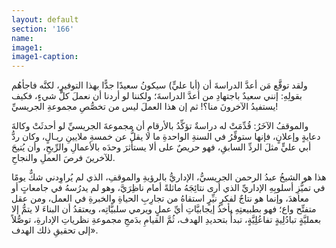 ```yaml
---
layout: default
section: '166'
name:
image1: 
image1-caption: 
---
```

ولقد توقَّع مَن أعدَّ الدراسةَ أن (أبا عليٍّ) سيكونُ سعيدًا جدًّا بهذا التوفيرِ، لكنَّه فاجأهُم بقولِهِ: إنني سعيدٌ باجتهادِ من أعدَّ الدراسةَ؛ ولكننا لو أردنا أن نعملَ كلَّ شيءٍ، فكيف يستفيدُ الآخرونَ منا؟! ثم إن هذا العملَ ليس من تخصُّصِ مجموعةِ الجريسيِّ!

والموقفُ الآخَرُ: قُدِّمَتْ له دراسةٌ تؤكِّدُ بالأرقامِ أن مجموعةَ الجريسيِّ لو أحدثَتْ وكالةَ دعايةٍ وإعلانٍ، فإنها ستوفِّرُ في السنةِ الواحدةِ ما لا يقلُّ عن خمسةِ ملايينِ ريـالٍ، وكان ردُّ أبي عليٍّ مثلَ الردِّ السابقِ، فهو حريصٌ على ألا يستأثرَ وحدَه بالأعمالِ والرِّبحِ، وأن يُتيحَ للآخرينَ فرصَ العملِ والنجاحِ.

هذا هو الشيخُ عبدُ الرحمن الجريسيُّ، الإداريُّ بالرؤيةِ والموقفِ، الذي لم يُراوِدني شكٌّ يومًا في تميُّزِ أسلوبِهِ الإداريِّ الذي أرى نتائِجَهُ ماثلةً أمام ناظِرَيَّ، وهو لم يدرُسهُ في جامعاتٍ أو معاهدَ، وإنما هو نتاجٌ لفكرٍ نيِّرٍ استقاهُ من تجارِبِ الحياةِ والخبرةِ في العمل، ومن عقل متفتِّح واع؛ فهو بطبيعتِهِ يأخذُ إيجابيَّاتِ أيِّ عملٍ ويرمي سلبيَّاتِه، ويعتقدُ أن البناءَ لا يتمُّ إلا بعمليَّةٍ تبادُلِيةٍ تفاعُلِيَّةٍ، تبدأُ بتحديدِ الهدف، ثُمَّ القيامِ بدَمجِ مجموعةِ نظرياتِ الإدارةِ، توصُّلاً إلى تحقيقِ ذلك الهدف».
